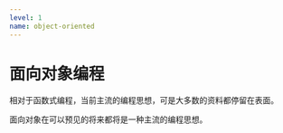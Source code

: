 ```yaml
---
level: 1
name: object-oriented
---
```


# 面向对象编程

相对于函数式编程，当前主流的编程思想，可是大多数的资料都停留在表面。

面向对象在可以预见的将来都将是一种主流的编程思想。
